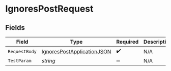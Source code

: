 # IgnoresPostRequest


## Fields

| Field                                                                               | Type                                                                                | Required                                                                            | Description                                                                         |
| ----------------------------------------------------------------------------------- | ----------------------------------------------------------------------------------- | ----------------------------------------------------------------------------------- | ----------------------------------------------------------------------------------- |
| `RequestBody`                                                                       | [IgnoresPostApplicationJSON](../../models/operations/IgnoresPostApplicationJSON.md) | :heavy_check_mark:                                                                  | N/A                                                                                 |
| `TestParam`                                                                         | *string*                                                                            | :heavy_minus_sign:                                                                  | N/A                                                                                 |